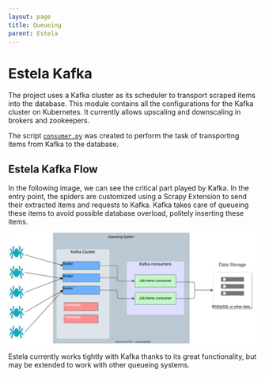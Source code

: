 ```yaml
---
layout: page
title: Queueing
parent: Estela
---
```


# Estela Kafka

The project uses a Kafka cluster as its scheduler to transport scraped items into the database. This module contains
all the configurations for the Kafka cluster on Kubernetes. It currently allows upscaling and downscaling in brokers
and zookeepers.

The script [`consumer.py`](https://github.com/bitmakerla/bitmaker-cloud/blob/main/bitmaker-kafka/consumer.py)
was created to perform the task of transporting items from Kafka to the database.


## Estela Kafka Flow

In the following image, we can see the critical part played by Kafka. In the entry point, the spiders are customized
using a  Scrapy Extension to send their extracted items and requests to Kafka. Kafka takes care of queueing these items
to avoid possible database overload, politely inserting these items.

![Estela Kafka Flow](../assets/images/kafka_flow.svg)

Estela currently works tightly with Kafka thanks to its great functionality, but may be extended to work with other
queueing systems.
